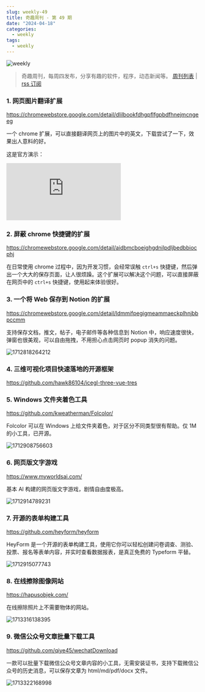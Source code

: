 ```yaml
---
slug: weekly-49
title: 奇趣周刊 - 第 49 期
date: "2024-04-18"
categories:
  - weekly
tags:
  - weekly
---
```


![weekly](https://imgurl.zishu.me/weekly.webp)

> 奇趣周刊，每周四发布，分享有趣的软件，程序，动态新闻等。 [周刊列表](/categories/weekly/) | [rss 订阅](/categories/weekly/index.xml)

### 1. 网页图片翻译扩展

https://chromewebstore.google.com/detail/dlilbookfdhgpflfgpbdfhnejmcngeeg

一个 chrome 扩展，可以直接翻译网页上的图片中的英文，下载尝试了一下，效果出人意料的好。

这是官方演示：

<iframe src="https://www.youtube.com/embed/KmVy-F-a4QU?si=YhM0LqMWEZerqF-T" title="YouTube video player" frameborder="0" allow="accelerometer; autoplay; clipboard-write; encrypted-media; gyroscope; picture-in-picture; web-share" referrerpolicy="strict-origin-when-cross-origin" allowfullscreen></iframe>

### 2. 屏蔽 chrome 快捷键的扩展

https://chromewebstore.google.com/detail/aidbmcboeighgdnilpdljbedbbiocphj

在日常使用 chrome 过程中，因为开发习惯，会经常误触 `ctrl+s` 快捷键，然后弹出一个大大的保存页面，让人很烦躁。这个扩展可以解决这个问题，可以直接屏蔽在网页中的 `ctrl+s` 快捷键，使用起来体验很好。

### 3. 一个将 Web 保存到 Notion 的扩展

https://chromewebstore.google.com/detail/ldmmifpegigmeammaeckplhnjbbpccmm

支持保存文档，推文，帖子，电子邮件等各种信息到 Notion 中，响应速度很快，弹窗也很美观，可以自由拖拽，不用担心点击网页时 popup 消失的问题。

![1712818264212](https://imgurl.zishu.me/2024/04/1712818264212.webp)

### 4. 三维可视化项目快速落地的开源框架

https://github.com/hawk86104/icegl-three-vue-tres

### 5. Windows 文件夹着色工具

https://github.com/kweatherman/Folcolor/

Folcolor 可以在 Windows 上给文件夹着色，对于区分不同类型很有帮助。仅 1M 的小工具，已开源。

![1712908756603](https://imgurl.zishu.me/2024/04/1712908756603.webp)

### 6. 网页版文字游戏

https://www.myworldsai.com/

基本 AI 构建的网页版文字游戏，剧情自由度极高。

![1712914789231](https://imgurl.zishu.me/2024/04/1712914789231.webp)

### 7. 开源的表单构建工具

https://github.com/heyform/heyform

HeyForm 是一个开源的表单构建工具，使用它你可以轻松创建问卷调查、测验、投票、报名等表单内容，并实时查看数据报表，是真正免费的 Typeform 平替。

![1712915077743](https://imgurl.zishu.me/2024/04/1712915077743.webp)

### 8. 在线擦除图像网站

https://hapusobjek.com/

在线擦除照片上不需要物体的网站。

![1713316138395](https://imgurl.zishu.me/2024/04/1713316138395.webp)

### 9. 微信公众号文章批量下载工具

https://github.com/qiye45/wechatDownload

一款可以批量下载微信公众号文章内容的小工具，无需安装证书，支持下载微信公众号的历史消息，可以保存文章为 html/md/pdf/docx 文件。

![1713322168998](https://imgurl.zishu.me/2024/04/1713322168998.webp)
